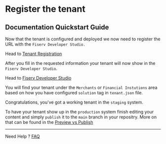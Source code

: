# Register the tenant

## Documentation Quickstart Guide

Now that the tenant is configured and deployed we now need to register the URL with the `Fiserv Developer Studio.`

Head to [Tenant Registration]

After you fill in the requested information your tenant will now show in the `Fiserv Developer Studio`.

Head to [Fiserv Developer Studio]

You will find your tenant under the `Merchants` or `Financial Instutions` area based on how you have configured `solution` tag in `tenant.json` file.

Congratulations, you've got a working tenant in the `staging` system.

To have your tenant show up in the `production` system finish editing your content and simply `publish` it to the `main` branch in your repositry.  More on that can be found in the [Preview vs Publish]

___

Need Help ?
[FAQ]

[//]: # (These are reference links used in markdown file)

[Tenant Registration]: <?path=docs/getting-started/setup-tenant/register-tenant.md>

[Fiserv Developer Studio]: <https://developer.fiserv.com>

[Preview vs Publish]: <?path=docs/getting-started/preview-and-publish-content/preview-and-publish.md>

[FAQ]: <?path=docs/faq/faq.md>
